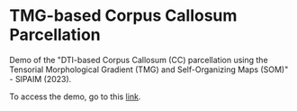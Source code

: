 # TMG-based Corpus Callosum Parcellation

Demo of the "DTI-based Corpus Callosum (CC) parcellation using the Tensorial Morphological Gradient (TMG) and Self-Organizing Maps (SOM)" - SIPAIM (2023).

To access the demo, go to this [link](https://tmg-based-cc-parcellation.streamlit.app/).
